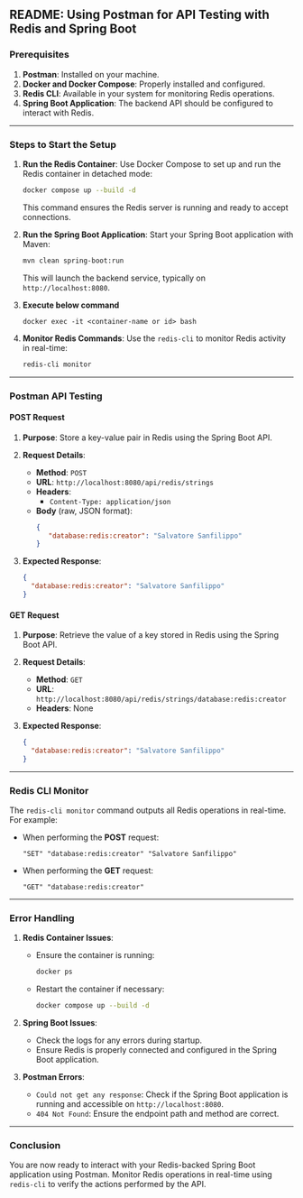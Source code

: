 ## README: Using Postman for API Testing with Redis and Spring Boot

### **Prerequisites**
1. **Postman**: Installed on your machine.
2. **Docker and Docker Compose**: Properly installed and configured.
3. **Redis CLI**: Available in your system for monitoring Redis operations.
4. **Spring Boot Application**: The backend API should be configured to interact with Redis.

---

### **Steps to Start the Setup**

1. **Run the Redis Container**:
   Use Docker Compose to set up and run the Redis container in detached mode:
   ```bash
   docker compose up --build -d
   ```
   This command ensures the Redis server is running and ready to accept connections.

2. **Run the Spring Boot Application**:
   Start your Spring Boot application with Maven:
   ```bash
   mvn clean spring-boot:run
   ```
   This will launch the backend service, typically on `http://localhost:8080`.

3. **Execute below command**
   ```basg
   docker exec -it <container-name or id> bash
   ```

4. **Monitor Redis Commands**:
   Use the `redis-cli` to monitor Redis activity in real-time:
   ```bash
   redis-cli monitor
   ```

---

### **Postman API Testing**

#### **POST Request**
1. **Purpose**: Store a key-value pair in Redis using the Spring Boot API.
2. **Request Details**:
    - **Method**: `POST`
    - **URL**: `http://localhost:8080/api/redis/strings`
    - **Headers**:
        - `Content-Type: application/json`
    - **Body** (raw, JSON format):
      ```json
      {
         "database:redis:creator": "Salvatore Sanfilippo"
      }
      ```

3. **Expected Response**:
   ```json
   {
     "database:redis:creator": "Salvatore Sanfilippo"
   }
   ```

#### **GET Request**
1. **Purpose**: Retrieve the value of a key stored in Redis using the Spring Boot API.
2. **Request Details**:
    - **Method**: `GET`
    - **URL**: `http://localhost:8080/api/redis/strings/database:redis:creator`
    - **Headers**: None

3. **Expected Response**:
   ```json
   {
     "database:redis:creator": "Salvatore Sanfilippo"
   }
   ```

---

### **Redis CLI Monitor**

The `redis-cli monitor` command outputs all Redis operations in real-time. For example:

- When performing the **POST** request:
  ```text
  "SET" "database:redis:creator" "Salvatore Sanfilippo"
  ```

- When performing the **GET** request:
  ```text
  "GET" "database:redis:creator"
  ```

---

### **Error Handling**

1. **Redis Container Issues**:
    - Ensure the container is running:
      ```bash
      docker ps
      ```
    - Restart the container if necessary:
      ```bash
      docker compose up --build -d
      ```

2. **Spring Boot Issues**:
    - Check the logs for any errors during startup.
    - Ensure Redis is properly connected and configured in the Spring Boot application.

3. **Postman Errors**:
    - `Could not get any response`: Check if the Spring Boot application is running and accessible on `http://localhost:8080`.
    - `404 Not Found`: Ensure the endpoint path and method are correct.

---

### **Conclusion**

You are now ready to interact with your Redis-backed Spring Boot application using Postman. Monitor Redis operations in real-time using `redis-cli` to verify the actions performed by the API.
